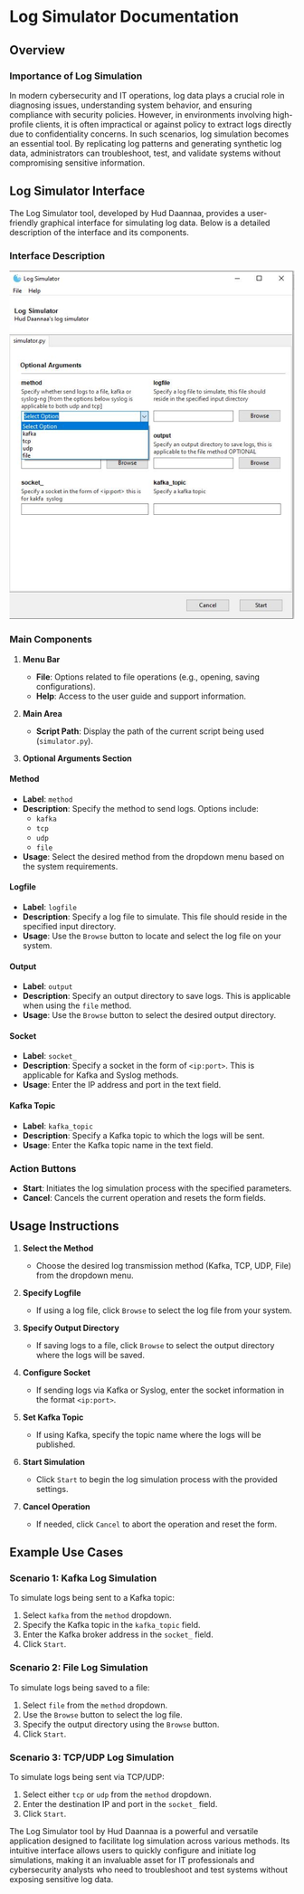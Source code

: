 # Log Simulator Documentation

## Overview

### Importance of Log Simulation

In modern cybersecurity and IT operations, log data plays a crucial role in diagnosing issues, understanding system behavior, and ensuring compliance with security policies. However, in environments involving high-profile clients, it is often impractical or against policy to extract logs directly due to confidentiality concerns. In such scenarios, log simulation becomes an essential tool. By replicating log patterns and generating synthetic log data, administrators can troubleshoot, test, and validate systems without compromising sensitive information.

## Log Simulator Interface

The Log Simulator tool, developed by Hud Daannaa, provides a user-friendly graphical interface for simulating log data. Below is a detailed description of the interface and its components.

### Interface Description

![Log Simulator Interface](https://github.com/huddaannaa/Log-Simulator/blob/main/log_simulator.JPG)

### Main Components

1. **Menu Bar**
   - **File**: Options related to file operations (e.g., opening, saving configurations).
   - **Help**: Access to the user guide and support information.

2. **Main Area**
   - **Script Path**: Display the path of the current script being used (`simulator.py`).

3. **Optional Arguments Section**

#### Method

- **Label**: `method`
- **Description**: Specify the method to send logs. Options include:
  - `kafka`
  - `tcp`
  - `udp`
  - `file`
- **Usage**: Select the desired method from the dropdown menu based on the system requirements.

#### Logfile

- **Label**: `logfile`
- **Description**: Specify a log file to simulate. This file should reside in the specified input directory.
- **Usage**: Use the `Browse` button to locate and select the log file on your system.

#### Output

- **Label**: `output`
- **Description**: Specify an output directory to save logs. This is applicable when using the `file` method.
- **Usage**: Use the `Browse` button to select the desired output directory.

#### Socket

- **Label**: `socket_`
- **Description**: Specify a socket in the form of `<ip:port>`. This is applicable for Kafka and Syslog methods.
- **Usage**: Enter the IP address and port in the text field.

#### Kafka Topic

- **Label**: `kafka_topic`
- **Description**: Specify a Kafka topic to which the logs will be sent.
- **Usage**: Enter the Kafka topic name in the text field.

### Action Buttons

- **Start**: Initiates the log simulation process with the specified parameters.
- **Cancel**: Cancels the current operation and resets the form fields.

## Usage Instructions

1. **Select the Method**
   - Choose the desired log transmission method (Kafka, TCP, UDP, File) from the dropdown menu.

2. **Specify Logfile**
   - If using a log file, click `Browse` to select the log file from your system.

3. **Specify Output Directory**
   - If saving logs to a file, click `Browse` to select the output directory where the logs will be saved.

4. **Configure Socket**
   - If sending logs via Kafka or Syslog, enter the socket information in the format `<ip:port>`.

5. **Set Kafka Topic**
   - If using Kafka, specify the topic name where the logs will be published.

6. **Start Simulation**
   - Click `Start` to begin the log simulation process with the provided settings.

7. **Cancel Operation**
   - If needed, click `Cancel` to abort the operation and reset the form.

## Example Use Cases

### Scenario 1: Kafka Log Simulation

To simulate logs being sent to a Kafka topic:
1. Select `kafka` from the `method` dropdown.
2. Specify the Kafka topic in the `kafka_topic` field.
3. Enter the Kafka broker address in the `socket_` field.
4. Click `Start`.

### Scenario 2: File Log Simulation

To simulate logs being saved to a file:
1. Select `file` from the `method` dropdown.
2. Use the `Browse` button to select the log file.
3. Specify the output directory using the `Browse` button.
4. Click `Start`.

### Scenario 3: TCP/UDP Log Simulation

To simulate logs being sent via TCP/UDP:
1. Select either `tcp` or `udp` from the `method` dropdown.
2. Enter the destination IP and port in the `socket_` field.
3. Click `Start`.


The Log Simulator tool by Hud Daannaa is a powerful and versatile application designed to facilitate log simulation across various methods. Its intuitive interface allows users to quickly configure and initiate log simulations, making it an invaluable asset for IT professionals and cybersecurity analysts who need to troubleshoot and test systems without exposing sensitive log data.
